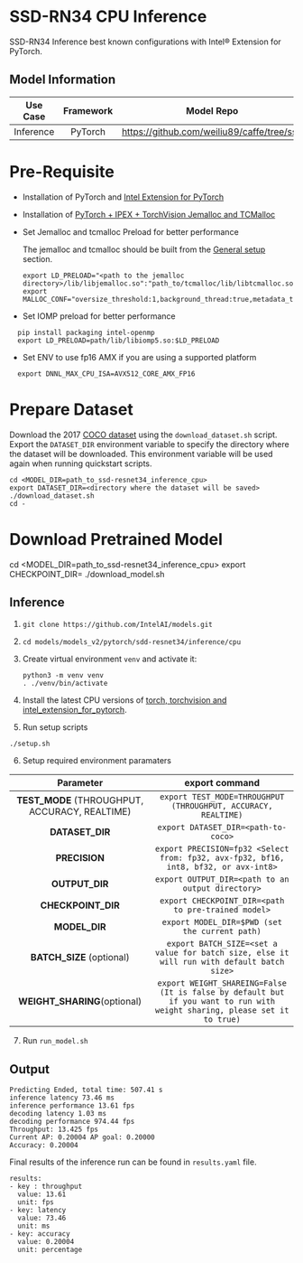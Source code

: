 # SSD-RN34 CPU Inference

SSD-RN34 Inference best known configurations with Intel® Extension for PyTorch.

## Model Information

| **Use Case** | **Framework** | **Model Repo** | **Branch/Commit/Tag** | **Optional Patch** |
|:---:| :---: |:--------------:|:---------------------:|:------------------:|
|  Inference   |    PyTorch    |       https://github.com/weiliu89/caffe/tree/ssd       |           -           |         -          |

# Pre-Requisite
* Installation of PyTorch and [Intel Extension for PyTorch](https://intel.github.io/intel-extension-for-pytorch/#introduction)
* Installation of [PyTorch + IPEX + TorchVision Jemalloc and TCMalloc](https://github.com/IntelAI/models/blob/master/docs/general/pytorch/BareMetalSetup.md)
* Set Jemalloc and tcmalloc Preload for better performance

  The jemalloc and tcmalloc should be built from the [General setup](#general-setup) section.
  ```
  export LD_PRELOAD="<path to the jemalloc directory>/lib/libjemalloc.so":"path_to/tcmalloc/lib/libtcmalloc.so":$LD_PRELOAD
  export MALLOC_CONF="oversize_threshold:1,background_thread:true,metadata_thp:auto,dirty_decay_ms:9000000000,muzzy_decay_ms:9000000000"
  ```
* Set IOMP preload for better performance
```
  pip install packaging intel-openmp
  export LD_PRELOAD=path/lib/libiomp5.so:$LD_PRELOAD
```

* Set ENV to use fp16 AMX if you are using a supported platform
```
  export DNNL_MAX_CPU_ISA=AVX512_CORE_AMX_FP16
```

# Prepare Dataset
  Download the 2017 [COCO dataset](https://cocodataset.org) using the `download_dataset.sh` script.
  Export the `DATASET_DIR` environment variable to specify the directory where the dataset
  will be downloaded. This environment variable will be used again when running quickstart scripts.
```
cd <MODEL_DIR=path_to_ssd-resnet34_inference_cpu>
export DATASET_DIR=<directory where the dataset will be saved>
./download_dataset.sh
cd -
```

# Download Pretrained Model
cd <MODEL_DIR=path_to_ssd-resnet34_inference_cpu>
export CHECKPOINT_DIR=<directory where to save the pretrained model>
./download_model.sh

## Inference
1. `git clone https://github.com/IntelAI/models.git`
2. `cd models/models_v2/pytorch/sdd-resnet34/inference/cpu`
3. Create virtual environment `venv` and activate it:
    ```
    python3 -m venv venv
    . ./venv/bin/activate
    ```
4. Install the latest CPU versions of [torch, torchvision and intel_extension_for_pytorch](https://intel.github.io/intel-extension-for-pytorch/index.html#installation).

5. Run setup scripts
```
./setup.sh
```
6. Setup required environment paramaters

| **Parameter**                |                                  **export command**                                  |
|:---------------------------:|:------------------------------------------------------------------------------------:|
| **TEST_MODE** (THROUGHPUT, ACCURACY, REALTIME)       | `export TEST_MODE=THROUGHPUT (THROUGHPUT, ACCURACY, REALTIME)`                                  |
| **DATASET_DIR**              |                               `export DATASET_DIR=<path-to-coco>`                                  |
| **PRECISION**    |                               `export PRECISION=fp32 <Select from: fp32, avx-fp32, bf16, int8, bf32, or avx-int8>`                             |
| **OUTPUT_DIR**    |                               `export OUTPUT_DIR=<path to an output directory>`                              |
| **CHECKPOINT_DIR**    |                               `export CHECKPOINT_DIR=<path to pre-trained model>`                               |
| **MODEL_DIR** | `export MODEL_DIR=$PWD (set the current path)` |
| **BATCH_SIZE** (optional)    |                               `export BATCH_SIZE=<set a value for batch size, else it will run with default batch size>`                                |
 **WEIGHT_SHARING**(optional)    | `export WEIGHT_SHAREING=False (It is false by default but if you want to run with weight sharing, please set it to true)`   |

7. Run `run_model.sh`


## Output
```
Predicting Ended, total time: 507.41 s
inference latency 73.46 ms
inference performance 13.61 fps
decoding latency 1.03 ms
decoding performance 974.44 fps
Throughput: 13.425 fps
Current AP: 0.20004 AP goal: 0.20000
Accuracy: 0.20004
```


Final results of the inference run can be found in `results.yaml` file.
```
results:
- key : throughput
  value: 13.61
  unit: fps
- key: latency
  value: 73.46
  unit: ms
- key: accuracy
  value: 0.20004
  unit: percentage
```
